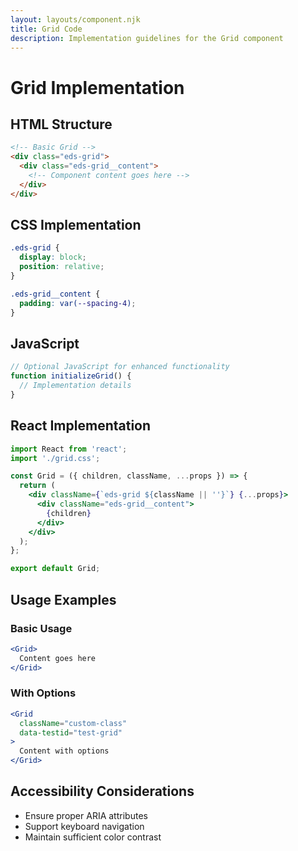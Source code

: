 ```yaml
---
layout: layouts/component.njk
title: Grid Code
description: Implementation guidelines for the Grid component
---
```


# Grid Implementation

## HTML Structure

```html
<!-- Basic Grid -->
<div class="eds-grid">
  <div class="eds-grid__content">
    <!-- Component content goes here -->
  </div>
</div>
```

## CSS Implementation

```css
.eds-grid {
  display: block;
  position: relative;
}

.eds-grid__content {
  padding: var(--spacing-4);
}
```

## JavaScript

```javascript
// Optional JavaScript for enhanced functionality
function initializeGrid() {
  // Implementation details
}
```

## React Implementation

```jsx
import React from 'react';
import './grid.css';

const Grid = ({ children, className, ...props }) => {
  return (
    <div className={`eds-grid ${className || ''}`} {...props}>
      <div className="eds-grid__content">
        {children}
      </div>
    </div>
  );
};

export default Grid;
```

## Usage Examples

### Basic Usage

```jsx
<Grid>
  Content goes here
</Grid>
```

### With Options

```jsx
<Grid 
  className="custom-class"
  data-testid="test-grid"
>
  Content with options
</Grid>
```

## Accessibility Considerations

- Ensure proper ARIA attributes
- Support keyboard navigation
- Maintain sufficient color contrast
